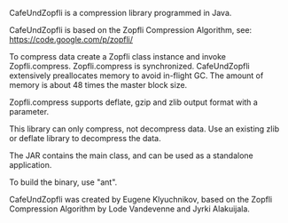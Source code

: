 CafeUndZopfli is a compression library programmed in Java.

CafeUndZopfli is based on the Zopfli Compression Algorithm, see:
https://code.google.com/p/zopfli/

To compress data create a Zopfli class instance and invoke Zopfli.compress.
Zopfli.compress is synchronized. CafeUndZopfli extensively preallocates memory to avoid
in-flight GC. The amount of memory is about 48 times the master block size.

Zopfli.compress supports deflate, gzip and zlib output format with a parameter.

This library can only compress, not decompress data. Use an existing zlib or deflate
library to decompress the data.

The JAR contains the main class, and can be used as a standalone application.

To build the binary, use "ant".

CafeUndZopfli was created by Eugene Klyuchnikov, based on the Zopfli Compression Algorithm
by Lode Vandevenne and Jyrki Alakuijala.
